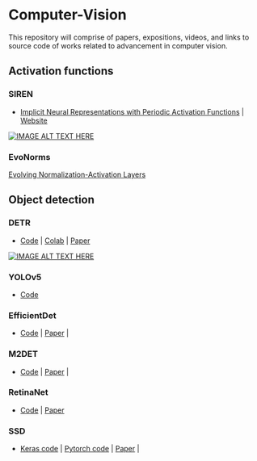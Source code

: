 # Computer-Vision
This repository will comprise of papers, expositions, videos, and links to source code of works related to advancement in computer vision.

## Activation functions
### SIREN
* [Implicit Neural Representations
with Periodic Activation Functions](https://arxiv.org/abs/2006.09661) | [Website](https://vsitzmann.github.io/siren/)

[![IMAGE ALT TEXT HERE](https://img.youtube.com/vi/Q2fLWGBeaiI/0.jpg)](https://www.youtube.com/watch?v=Q2fLWGBeaiI)

### EvoNorms
 [Evolving Normalization-Activation Layers](https://arxiv.org/pdf/2004.02967.pdf)
 
 ## Object detection
 ### DETR
 * [Code](https://github.com/facebookresearch/detr) | [Colab](https://colab.research.google.com/github/facebookresearch/detr/blob/colab/notebooks/detr_demo.ipynb) | [Paper](https://scontent.fngo1-1.fna.fbcdn.net/v/t39.8562-6/101177000_245125840263462_1160672288488554496_n.pdf?_nc_cat=104&_nc_sid=ae5e01&_nc_ohc=lEDg-AANkDMAX-_mrzQ&_nc_ht=scontent.fngo1-1.fna&oh=cd9670517b5fed8ff6b7dc9e5d150e01&oe=5F12A5C7)
 
 [![IMAGE ALT TEXT HERE](https://img.youtube.com/vi/T35ba_VXkMY/0.jpg)](https://www.youtube.com/watch?v=T35ba_VXkMY)
 
 ### YOLOv5
 * [Code](https://github.com/ultralytics/yolov5)
 
 ### EfficientDet
 * [Code](https://github.com/xuannianz/EfficientDet) | [Paper](https://arxiv.org/abs/1911.09070) | 
 
 ### M2DET
 * [Code](https://github.com/qijiezhao/M2Det) | [Paper](https://qijiezhao.github.io/imgs/m2det.pdf) | 
 
 ### RetinaNet
 * [Code](https://github.com/fizyr/keras-retinanet) | [Paper](https://arxiv.org/pdf/1708.02002.pdf)
 
 ### SSD
 * [Keras code](https://github.com/pierluigiferrari/ssd_keras) | [Pytorch code](https://github.com/amdegroot/ssd.pytorch) | [Paper](https://arxiv.org/abs/1512.02325) | 
